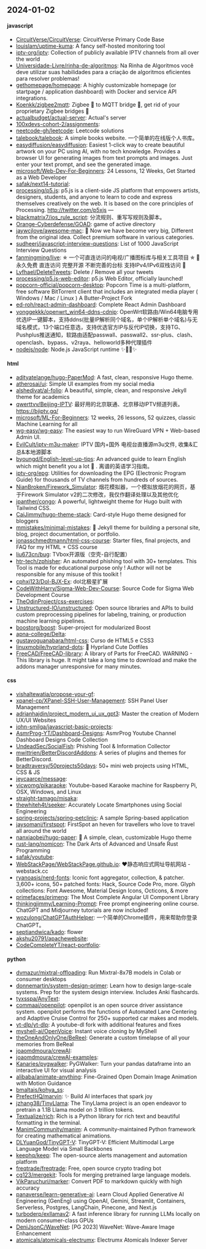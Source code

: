 ## 2024-01-02

#### javascript
* [CircuitVerse/CircuitVerse](https://github.com/CircuitVerse/CircuitVerse): CircuitVerse Primary Code Base
* [louislam/uptime-kuma](https://github.com/louislam/uptime-kuma): A fancy self-hosted monitoring tool
* [iptv-org/iptv](https://github.com/iptv-org/iptv): Collection of publicly available IPTV channels from all over the world
* [Universidade-Livre/rinha-de-algoritmos](https://github.com/Universidade-Livre/rinha-de-algoritmos): Na Rinha de Algoritmos você deve utilizar suas habilidades para a criação de algoritmos eficientes para resolver problemas!
* [gethomepage/homepage](https://github.com/gethomepage/homepage): A highly customizable homepage (or startpage / application dashboard) with Docker and service API integrations.
* [Koenkk/zigbee2mqtt](https://github.com/Koenkk/zigbee2mqtt): Zigbee 🐝 to MQTT bridge 🌉, get rid of your proprietary Zigbee bridges 🔨
* [actualbudget/actual-server](https://github.com/actualbudget/actual-server): Actual's server
* [100xdevs-cohort-2/assignments](https://github.com/100xdevs-cohort-2/assignments): 
* [neetcode-gh/leetcode](https://github.com/neetcode-gh/leetcode): Leetcode solutions
* [talebook/talebook](https://github.com/talebook/talebook): A simple books website. 一个简单的在线版个人书库。
* [easydiffusion/easydiffusion](https://github.com/easydiffusion/easydiffusion): Easiest 1-click way to create beautiful artwork on your PC using AI, with no tech knowledge. Provides a browser UI for generating images from text prompts and images. Just enter your text prompt, and see the generated image.
* [microsoft/Web-Dev-For-Beginners](https://github.com/microsoft/Web-Dev-For-Beginners): 24 Lessons, 12 Weeks, Get Started as a Web Developer
* [safak/next14-tutorial](https://github.com/safak/next14-tutorial): 
* [processing/p5.js](https://github.com/processing/p5.js): p5.js is a client-side JS platform that empowers artists, designers, students, and anyone to learn to code and express themselves creatively on the web. It is based on the core principles of Processing. http://twitter.com/p5xjs —
* [blackmatrix7/ios_rule_script](https://github.com/blackmatrix7/ios_rule_script): 分流规则、重写写规则及脚本。
* [Orange-Cyberdefense/GOAD](https://github.com/Orange-Cyberdefense/GOAD): game of active directory
* [jaywcjlove/awesome-mac](https://github.com/jaywcjlove/awesome-mac):  Now we have become very big, Different from the original idea. Collect premium software in various categories.
* [sudheerj/javascript-interview-questions](https://github.com/sudheerj/javascript-interview-questions): List of 1000 JavaScript Interview Questions
* [fanmingming/live](https://github.com/fanmingming/live): ✯ 一个可直连访问的电视/广播图标库与相关工具项目 ✯ 🔕 永久免费 直连访问 完整开源 不断完善的台标 支持IPv4/IPv6双栈访问 🔕
* [Lyfhael/DeleteTweets](https://github.com/Lyfhael/DeleteTweets): Delete / Remove all your tweets
* [processing/p5.js-web-editor](https://github.com/processing/p5.js-web-editor): p5.js Web Editor, officially launched!
* [popcorn-official/popcorn-desktop](https://github.com/popcorn-official/popcorn-desktop): Popcorn Time is a multi-platform, free software BitTorrent client that includes an integrated media player ( Windows / Mac / Linux ) A Butter-Project Fork
* [ed-roh/react-admin-dashboard](https://github.com/ed-roh/react-admin-dashboard): Complete React Admin Dashboard
* [yonggekkk/openwrt_win64-ddns-cdnip](https://github.com/yonggekkk/openwrt_win64-ddns-cdnip): OpenWrt软路由/Win64电脑专用优选IP一键脚本，支持ddns(批量IP解析同个域名，单个IP解析单个域名)与无域名模式，13个端口任意选，支持优选官方IP与反代IP切换，支持TG、Pushplus推送通知，软路由适配passwall、passwall2、ssr-plus、clash、openclash、bypass、v2raya、helloworld多种代理插件
* [nodejs/node](https://github.com/nodejs/node): Node.js JavaScript runtime ✨🐢🚀✨

#### html
* [adityatelange/hugo-PaperMod](https://github.com/adityatelange/hugo-PaperMod): A fast, clean, responsive Hugo theme.
* [atherosai/ui](https://github.com/atherosai/ui): Simple UI examples from my social media
* [alshedivat/al-folio](https://github.com/alshedivat/al-folio): A beautiful, simple, clean, and responsive Jekyll theme for academics
* [qwerttvv/Beijing-IPTV](https://github.com/qwerttvv/Beijing-IPTV): 最好用的北京联通、北京移动IPTV频道列表。https://bjiptv.gq/
* [microsoft/ML-For-Beginners](https://github.com/microsoft/ML-For-Beginners): 12 weeks, 26 lessons, 52 quizzes, classic Machine Learning for all
* [wg-easy/wg-easy](https://github.com/wg-easy/wg-easy): The easiest way to run WireGuard VPN + Web-based Admin UI.
* [EvilCult/iptv-m3u-maker](https://github.com/EvilCult/iptv-m3u-maker): IPTV 国内+国外 电视台直播源m3u文件, 收集&汇总&本地源脚本
* [byoungd/English-level-up-tips](https://github.com/byoungd/English-level-up-tips): An advanced guide to learn English which might benefit you a lot 🎉 . 离谱的英语学习指南。
* [iptv-org/epg](https://github.com/iptv-org/epg): Utilities for downloading the EPG (Electronic Program Guide) for thousands of TV channels from hundreds of sources.
* [NianBroken/Firework_Simulator](https://github.com/NianBroken/Firework_Simulator): 烟花模拟器，一个模拟放烟花的网页，基于Firework Simulator v2的二次修改，我仅作翻译处理以及其他优化
* [jpanther/congo](https://github.com/jpanther/congo): A powerful, lightweight theme for Hugo built with Tailwind CSS.
* [CaiJimmy/hugo-theme-stack](https://github.com/CaiJimmy/hugo-theme-stack): Card-style Hugo theme designed for bloggers
* [mmistakes/minimal-mistakes](https://github.com/mmistakes/minimal-mistakes): 📐 Jekyll theme for building a personal site, blog, project documentation, or portfolio.
* [jonasschmedtmann/html-css-course](https://github.com/jonasschmedtmann/html-css-course): Starter files, final projects, and FAQ for my HTML + CSS course
* [liu673cn/bug](https://github.com/liu673cn/bug): TVbox开源版（空壳-自行配置）
* [htr-tech/zphisher](https://github.com/htr-tech/zphisher): An automated phishing tool with 30+ templates. This Tool is made for educational purpose only ! Author will not be responsible for any misuse of this toolkit !
* [cphxj123/Dol-BJX-Ex](https://github.com/cphxj123/Dol-BJX-Ex): dol北极星扩展
* [CodeWithHarry/Sigma-Web-Dev-Course](https://github.com/CodeWithHarry/Sigma-Web-Dev-Course): Source Code for Sigma Web Development Course
* [TheOdinProject/css-exercises](https://github.com/TheOdinProject/css-exercises): 
* [Unstructured-IO/unstructured](https://github.com/Unstructured-IO/unstructured): Open source libraries and APIs to build custom preprocessing pipelines for labeling, training, or production machine learning pipelines.
* [boostorg/boost](https://github.com/boostorg/boost): Super-project for modularized Boost
* [apna-college/Delta](https://github.com/apna-college/Delta): 
* [gustavoguanabara/html-css](https://github.com/gustavoguanabara/html-css): Curso de HTML5 e CSS3
* [linuxmobile/hyprland-dots](https://github.com/linuxmobile/hyprland-dots): 🦄 Hyprland Cute Dotfiles
* [FreeCAD/FreeCAD-library](https://github.com/FreeCAD/FreeCAD-library): A library of Parts for FreeCAD. WARNING - This library is huge. It might take a long time to download and make the addons manager unresponsive for many minutes.

#### css
* [vishaltewatia/propose-your-gf](https://github.com/vishaltewatia/propose-your-gf): 
* [xpanel-cp/XPanel-SSH-User-Management](https://github.com/xpanel-cp/XPanel-SSH-User-Management): SSH Panel User Management
* [adrianhajdin/project_modern_ui_ux_gpt3](https://github.com/adrianhajdin/project_modern_ui_ux_gpt3): Master the creation of Modern UX/UI Websites
* [john-smilga/javascript-basic-projects](https://github.com/john-smilga/javascript-basic-projects): 
* [AsmrProg-YT/Dashboard-Designs](https://github.com/AsmrProg-YT/Dashboard-Designs): AsmrProg Youtube Channel Dashboard Designs Code Collection
* [UndeadSec/SocialFish](https://github.com/UndeadSec/SocialFish): Phishing Tool & Information Collector
* [mwittrien/BetterDiscordAddons](https://github.com/mwittrien/BetterDiscordAddons): A series of plugins and themes for BetterDiscord.
* [bradtraversy/50projects50days](https://github.com/bradtraversy/50projects50days): 50+ mini web projects using HTML, CSS & JS
* [jeycaarce/message](https://github.com/jeycaarce/message): 
* [vicwomg/pikaraoke](https://github.com/vicwomg/pikaraoke): Youtube-based Karaoke machine for Raspberry Pi, OSX, Windows, and Linux
* [straight-tamago/misaka](https://github.com/straight-tamago/misaka): 
* [thewhiteh4t/seeker](https://github.com/thewhiteh4t/seeker): Accurately Locate Smartphones using Social Engineering
* [spring-projects/spring-petclinic](https://github.com/spring-projects/spring-petclinic): A sample Spring-based application
* [jaysomani/firstspot](https://github.com/jaysomani/firstspot): FirstSpot an heven for travellers who love to travel all around the world
* [nanxiaobei/hugo-paper](https://github.com/nanxiaobei/hugo-paper): 🪺 A simple, clean, customizable Hugo theme
* [rust-lang/nomicon](https://github.com/rust-lang/nomicon): The Dark Arts of Advanced and Unsafe Rust Programming
* [safak/youtube](https://github.com/safak/youtube): 
* [WebStackPage/WebStackPage.github.io](https://github.com/WebStackPage/WebStackPage.github.io): ❤️静态响应式网址导航网站 - webstack.cc
* [ryanoasis/nerd-fonts](https://github.com/ryanoasis/nerd-fonts): Iconic font aggregator, collection, & patcher. 3,600+ icons, 50+ patched fonts: Hack, Source Code Pro, more. Glyph collections: Font Awesome, Material Design Icons, Octicons, & more
* [primefaces/primeng](https://github.com/primefaces/primeng): The Most Complete Angular UI Component Library
* [thinkingjimmy/Learning-Prompt](https://github.com/thinkingjimmy/Learning-Prompt): Free prompt engineering online course. ChatGPT and Midjourney tutorials are now included!
* [wozulong/ChatGPTAuthHelper](https://github.com/wozulong/ChatGPTAuthHelper): 一个简单的Chrome插件，用来帮助你登录ChatGPT。
* [septiandwica/kado](https://github.com/septiandwica/kado): flower
* [akshu20791/apachewebsite](https://github.com/akshu20791/apachewebsite): 
* [CodeCompleteYT/react-portfolio](https://github.com/CodeCompleteYT/react-portfolio): 

#### python
* [dvmazur/mixtral-offloading](https://github.com/dvmazur/mixtral-offloading): Run Mixtral-8x7B models in Colab or consumer desktops
* [donnemartin/system-design-primer](https://github.com/donnemartin/system-design-primer): Learn how to design large-scale systems. Prep for the system design interview. Includes Anki flashcards.
* [tyxsspa/AnyText](https://github.com/tyxsspa/AnyText): 
* [commaai/openpilot](https://github.com/commaai/openpilot): openpilot is an open source driver assistance system. openpilot performs the functions of Automated Lane Centering and Adaptive Cruise Control for 250+ supported car makes and models.
* [yt-dlp/yt-dlp](https://github.com/yt-dlp/yt-dlp): A youtube-dl fork with additional features and fixes
* [myshell-ai/OpenVoice](https://github.com/myshell-ai/OpenVoice): Instant voice cloning by MyShell
* [theOneAndOnlyOne/BeReel](https://github.com/theOneAndOnlyOne/BeReel): Generate a custom timelapse of all your memories from BeReal
* [joaomdmoura/crewAI](https://github.com/joaomdmoura/crewAI): 
* [joaomdmoura/crewAI-examples](https://github.com/joaomdmoura/crewAI-examples): 
* [Kanaries/pygwalker](https://github.com/Kanaries/pygwalker): PyGWalker: Turn your pandas dataframe into an interactive UI for visual analysis
* [alibaba/animate-anything](https://github.com/alibaba/animate-anything): Fine-Grained Open Domain Image Animation with Motion Guidance
* [bmaltais/kohya_ss](https://github.com/bmaltais/kohya_ss): 
* [PrefectHQ/marvin](https://github.com/PrefectHQ/marvin): ✨ Build AI interfaces that spark joy
* [jzhang38/TinyLlama](https://github.com/jzhang38/TinyLlama): The TinyLlama project is an open endeavor to pretrain a 1.1B Llama model on 3 trillion tokens.
* [Textualize/rich](https://github.com/Textualize/rich): Rich is a Python library for rich text and beautiful formatting in the terminal.
* [ManimCommunity/manim](https://github.com/ManimCommunity/manim): A community-maintained Python framework for creating mathematical animations.
* [DLYuanGod/TinyGPT-V](https://github.com/DLYuanGod/TinyGPT-V): TinyGPT-V: Efficient Multimodal Large Language Model via Small Backbones
* [keephq/keep](https://github.com/keephq/keep): The open-source alerts management and automation platform
* [freqtrade/freqtrade](https://github.com/freqtrade/freqtrade): Free, open source crypto trading bot
* [cg123/mergekit](https://github.com/cg123/mergekit): Tools for merging pretrained large language models.
* [VikParuchuri/marker](https://github.com/VikParuchuri/marker): Convert PDF to markdown quickly with high accuracy
* [panaverse/learn-generative-ai](https://github.com/panaverse/learn-generative-ai): Learn Cloud Applied Generative AI Engineering (GenEng) using OpenAI, Gemini, Streamlit, Containers, Serverless, Postgres, LangChain, Pinecone, and Next.js
* [turboderp/exllamav2](https://github.com/turboderp/exllamav2): A fast inference library for running LLMs locally on modern consumer-class GPUs
* [DeniJsonC/WaveNet](https://github.com/DeniJsonC/WaveNet): [PG 2023] WaveNet: Wave-Aware Image Enhancement
* [atomicals/atomicals-electrumx](https://github.com/atomicals/atomicals-electrumx): Electrumx Atomicals Indexer Server
